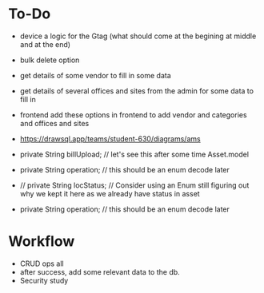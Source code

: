 # To-Do

* device a logic for the Gtag (what should come at the begining at middle and at the end)
* bulk delete option
* get details of some vendor to fill in some data
* get details of several offices and sites from the admin for some data to fill in 
* frontend add these options in frontend to add vendor and categories and offices and sites
* https://drawsql.app/teams/student-630/diagrams/ams
* private String billUpload; // let's see this after some time Asset.model
* 
	private String operation; // this should be an enum decode later
* //	private String locStatus; // Consider using an Enum still figuring out why we kept it here as we already have status in asset

* 	private String operation; // this should be an enum decode later







# Workflow

* CRUD ops all
* after success, add some relevant data to the db.
* Security study 



